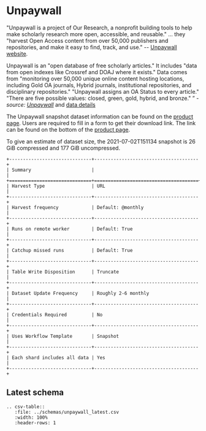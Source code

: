# Unpaywall

"Unpaywall is a project of Our Research, a nonprofit building tools to help make scholarly
research more open, accessible, and reusable." ... they "harvest Open Access content from
over 50,000 publishers and repositories, and make it easy to find, track, and use."
-- [Unpaywall website](https://unpaywall.org/).

Unpaywall is an "open database of free scholarly articles." It includes "data from open indexes like Crossref 
and DOAJ where it exists." Data comes from "monitoring over 50,000 unique online content hosting locations, 
including Gold OA journals, Hybrid journals, institutional repositories, and disciplinary repositories." 
"Unpaywall assigns an OA Status to every article." "There are five possible values: closed, green, gold, 
hybrid, and bronze."
” _- source: [Unpaywall](https://unpaywall.org/)_ 
and [data details](https://unpaywall.org/data-format)

The Unpaywall snapshot dataset information can be found on the [product page](https://unpaywall.org/products/snapshot).  Users are required to fill in a form to get their download link. The link can be found on the bottom of the [product page](https://unpaywall.org/products/snapshot).

To give an estimate of dataset size, the 2021-07-02T151134 snapshot is 26 GiB compressed and 177 GiB uncompressed.

 ```eval_rst
+------------------------------+--------------------------------------+
| Summary                      |                                      |
+==============================+======================================+
| Harvest Type                 | URL                                  |
+------------------------------+--------------------------------------+
| Harvest frequency            | Default: @monthly                    |
+------------------------------+--------------------------------------+
| Runs on remote worker        | Default: True                        |
+------------------------------+--------------------------------------+
| Catchup missed runs          | Default: True                        |
+------------------------------+--------------------------------------+
| Table Write Disposition      | Truncate                             |
+------------------------------+--------------------------------------+
| Dataset Update Frequency     | Roughly 2-6 monthly                  |
+------------------------------+--------------------------------------+
| Credentials Required         | No                                   |
+------------------------------+--------------------------------------+
| Uses Workflow Template       | Snapshot                             |
+------------------------------+--------------------------------------+
| Each shard includes all data | Yes                                  |
+------------------------------+--------------------------------------+
```

## Latest schema
``` eval_rst
.. csv-table::
   :file: ../schemas/unpaywall_latest.csv
   :width: 100%
   :header-rows: 1
```